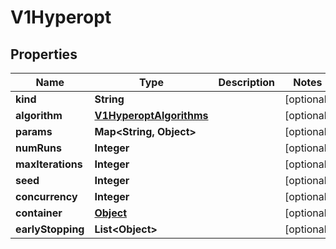 

# V1Hyperopt

## Properties

Name | Type | Description | Notes
------------ | ------------- | ------------- | -------------
**kind** | **String** |  |  [optional]
**algorithm** | [**V1HyperoptAlgorithms**](V1HyperoptAlgorithms.md) |  |  [optional]
**params** | **Map&lt;String, Object&gt;** |  |  [optional]
**numRuns** | **Integer** |  |  [optional]
**maxIterations** | **Integer** |  |  [optional]
**seed** | **Integer** |  |  [optional]
**concurrency** | **Integer** |  |  [optional]
**container** | [**Object**](.md) |  |  [optional]
**earlyStopping** | **List&lt;Object&gt;** |  |  [optional]



